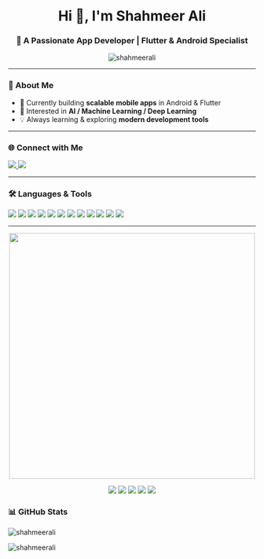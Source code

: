 <h1 align="center">Hi 👋, I'm Shahmeer Ali</h1>
<h3 align="center">🚀 A Passionate App Developer | Flutter & Android Specialist</h3>

<p align="center">
  <img src="https://komarev.com/ghpvc/?username=shahmeerali&label=Profile%20views&color=0e75b6&style=for-the-badge" alt="shahmeerali" />
</p>

---

### 🔭 About Me  
- 🚀 Currently building **scalable mobile apps** in Android & Flutter  
- 🤖 Interested in **AI / Machine Learning / Deep Learning**  
- 💡 Always learning & exploring **modern development tools**  

---

### 🌐 Connect with Me
<p align="left">
  <a href="http://www.linkedin.com/in/shahmeer-ali-9a09b3327" target="blank">
    <img src="https://img.shields.io/badge/LinkedIn-%230A66C2.svg?&style=for-the-badge&logo=linkedin&logoColor=white" />
  </a>
  <a href="https://www.instagram.com/shahmeer.gradle?igsh=aHM2N3J0bDExdml0" target="blank">
    <img src="https://img.shields.io/badge/Instagram-%23E4405F.svg?&style=for-the-badge&logo=instagram&logoColor=white" />
  </a>
</p>

---

### 🛠️ Languages & Tools
<p align="left">
  <img src="https://img.shields.io/badge/Android-3DDC84?style=for-the-badge&logo=android&logoColor=white" />
  <img src="https://img.shields.io/badge/Flutter-02569B?style=for-the-badge&logo=flutter&logoColor=white" />
  <img src="https://img.shields.io/badge/Dart-0175C2?style=for-the-badge&logo=dart&logoColor=white" />
  <img src="https://img.shields.io/badge/Java-007396?style=for-the-badge&logo=java&logoColor=white" />
  <img src="https://img.shields.io/badge/Kotlin-0095D5?style=for-the-badge&logo=kotlin&logoColor=white" />
  <img src="https://img.shields.io/badge/Python-3776AB?style=for-the-badge&logo=python&logoColor=white" />
  <img src="https://img.shields.io/badge/C++-00599C?style=for-the-badge&logo=cplusplus&logoColor=white" />
  <img src="https://img.shields.io/badge/HTML5-E34F26?style=for-the-badge&logo=html5&logoColor=white" />
  <img src="https://img.shields.io/badge/CSS3-1572B6?style=for-the-badge&logo=css3&logoColor=white" />
  <img src="https://img.shields.io/badge/Firebase-FFCA28?style=for-the-badge&logo=firebase&logoColor=black" />
  <img src="https://img.shields.io/badge/MySQL-4479A1?style=for-the-badge&logo=mysql&logoColor=white" />
  <img src="https://img.shields.io/badge/MongoDB-47A248?style=for-the-badge&logo=mongodb&logoColor=white" />
</p>

---
<p align="center">
  <img src="https://media.giphy.com/media/v1.Y2lkPTc5MGI3NjExajRsdDJxZjlyc2drd3pqNmQ5aWRqYWl5aW5zZXIzdnY4aTZpY2UzNCZlcD12MV9naWZzX3NlYXJjaCZjdD1n/qgQUggAC3Pfv687qPC/giphy.gif" width="500" />
</p>

<p align="center">
  <img src="https://img.shields.io/badge/Agentic_AI-000000?style=for-the-badge&logo=openai&logoColor=white" />
  <img src="https://img.shields.io/badge/LangChain-0E76A8?style=for-the-badge&logo=chainlink&logoColor=white" />
  <img src="https://img.shields.io/badge/RAG-FF6F00?style=for-the-badge&logo=elastic&logoColor=white" />
  <img src="https://img.shields.io/badge/FAISS-2C2C2C?style=for-the-badge&logo=facebook&logoColor=white" />
  <img src="https://img.shields.io/badge/Groq_AI-FF3366?style=for-the-badge&logo=groq&logoColor=white" />
</p>

### 📊 GitHub Stats
<p align="left">
  <img src="https://github-readme-stats.vercel.app/api/top-langs?username=shahmeerali&show_icons=true&locale=en&layout=compact&theme=tokyonight" alt="shahmeerali" />
</p>

<p align="left">
  <img src="https://github-readme-stats.vercel.app/api?username=shahmeerali&show_icons=true&locale=en&theme=tokyonight" alt="shahmeerali" />
</p>
